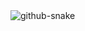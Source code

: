 <picture>
  <source media="(prefers-color-scheme: dark)" srcset="https://raw.githubusercontent.com/LucianoLaurentino/LucianoLaurentino/output/github-contribution-grid-snake-dark.svg" />
  <source media="(prefers-color-scheme: light)" srcset="https://raw.githubusercontent.com/LucianoLaurentino/LucianoLaurentino/output/github-contribution-grid-snake.svg" />
  <img alt="github-snake" src="github-snake.svg" />
</picture>
